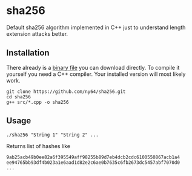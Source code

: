 # sha256

Default sha256 algorithm implemented in C++ just to understand length extension attacks better.

## Installation

There already is a [binary file](https://github.com/ny64/sha256/raw/main/sha256) you can download directly.
To compile it yourself you need a C++ compiler. Your installed version will most likely work.

```
git clone https://github.com/ny64/sha256.git
cd sha256 
g++ src/*.cpp -o sha256
```

## Usage

```
./sha256 "String 1" "String 2" ...
```

Returns list of hashes like
```
9ab25acb49b0ee82a6f395549aff98255b89d7eb4dcb2cdc6100550867acb1a4
ee94765bb93df4b023a1e6aad1d82e2c6ae0b7635c6fb2673dc5457abf7070d0
...
```
